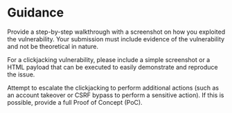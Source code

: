 # Guidance

Provide a step-by-step walkthrough with a screenshot on how you exploited the vulnerability. Your submission must include evidence of the vulnerability and not be theoretical in nature.

For a clickjacking vulnerability, please include a simple screenshot or a HTML payload that can be executed to easily demonstrate and reproduce the issue.

Attempt to escalate the clickjacking to perform additional actions (such as an account takeover or CSRF bypass to perform a sensitive action). If this is possible, provide a full Proof of Concept (PoC).
